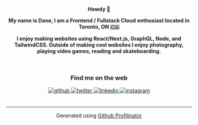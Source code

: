 **<div align="center">Howdy 👋 </div>**  
  

**<div align="center">My name is Dane, I am a Frontend / Fullstack Cloud enthusiast located in Toronto, ON 🇨🇦</div>**  
  

**<div align="center">I enjoy making websites using React/Next.js, GraphQL, Node, and TailwindCSS. Outside of making cool websites I enjoy photography, playing video games, reading and skateboarding.</div>**
  

<br/>  

<h3 align="center">Find me on the web</h3>
<div align="center">
<a href="https://github.com/Danex2" target="_blank">
<img src=https://img.shields.io/badge/github-%2324292e.svg?&style=for-the-badge&logo=github&logoColor=white alt=github style="margin-bottom: 5px;" />
</a>
<a href="https://twitter.com/hybridearth" target="_blank">
<img src=https://img.shields.io/badge/twitter-%2300acee.svg?&style=for-the-badge&logo=twitter&logoColor=white alt=twitter style="margin-bottom: 5px;" />
</a>
<a href="https://linkedin.com/in/dmiller94" target="_blank">
<img src=https://img.shields.io/badge/linkedin-%231E77B5.svg?&style=for-the-badge&logo=linkedin&logoColor=white alt=linkedin style="margin-bottom: 5px;" />
</a>
<a href="https://instagram.com/dane__m" target="_blank">
<img src=https://img.shields.io/badge/instagram-%23000000.svg?&style=for-the-badge&logo=instagram&logoColor=white alt=instagram style="margin-bottom: 5px;" />
</a>  
</div>  

<br />

----
<div align="center">Generated using <a href="https://profilinator.rishav.dev/" target="_blank">Github Profilinator</a></div>
